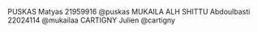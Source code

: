 PUSKAS Matyas 21959916 @puskas
MUKAILA ALH SHITTU Abdoulbasti 22024114 @mukailaa
CARTIGNY Julien @cartigny 